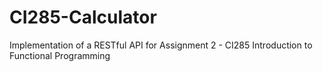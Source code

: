 # CI285-Calculator
Implementation of a RESTful API for Assignment 2 - CI285 Introduction to Functional Programming
